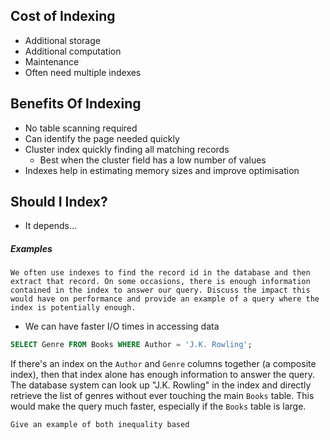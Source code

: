 ## Cost of Indexing
- Additional storage
- Additional computation
- Maintenance
- Often need multiple indexes

## Benefits Of Indexing
- No table scanning required
- Can identify the page needed quickly
- Cluster index quickly finding all matching records
	- Best when the cluster field has a low number of values
- Indexes help in estimating memory sizes and improve optimisation 

## Should I Index?
- It depends...

##### Examples

```
We often use indexes to find the record id in the database and then extract that record. On some occasions, there is enough information contained in the index to answer our query. Discuss the impact this would have on performance and provide an example of a query where the index is potentially enough.
```

- We can have faster I/O times in accessing data

```sql
SELECT Genre FROM Books WHERE Author = 'J.K. Rowling';
```

If there's an index on the `Author` and `Genre` columns together (a composite index), then that index alone has enough information to answer the query. The database system can look up "J.K. Rowling" in the index and directly retrieve the list of genres without ever touching the main `Books` table. This would make the query much faster, especially if the `Books` table is large.

```
Give an example of both inequality based
```
